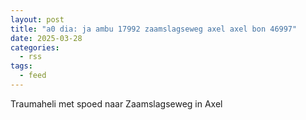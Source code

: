 ```yaml
---
layout: post
title: "a0 dia: ja ambu 17992 zaamslagseweg axel axel bon 46997"
date: 2025-03-28
categories: 
  - rss
tags: 
  - feed
---
```


Traumaheli met spoed naar Zaamslagseweg in Axel
